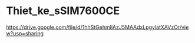 # Thiet_ke_sSIM7600CE

https://drive.google.com/file/d/1hhStGehmIlAzJ5MAAdxLpgylatXAVzOr/view?usp=sharing
